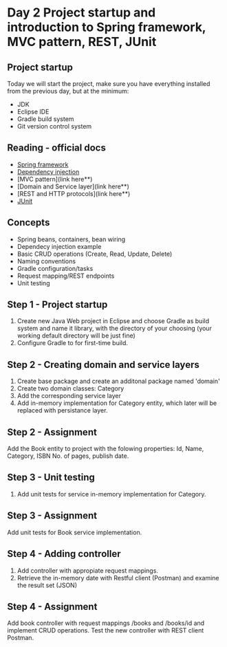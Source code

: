 Day 2 Project startup and introduction to Spring framework, MVC pattern, REST, JUnit
====================================================================================

Project startup
---------------

Today we will start the project, make sure you have everything installed from the previous day, but at the minimum:

 *  JDK
 *  Eclipse IDE
 *  Gradle build system
 *  Git version control system


Reading - official docs
-------

*   [Spring framework](https://spring.io/docs)
*   [Dependency injection](https://martinfowler.com/articles/injection.html)
*   [MVC pattern](link here**)
*   [Domain and Service layer](link here**)
*   [REST and HTTP protocols](link here**)
*   [JUnit](www.junit.org)

Concepts
--------

*   Spring beans, containers, bean wiring
*   Dependecy injection example
*   Basic CRUD operations (Create, Read, Update, Delete)
*   Naming conventions
*   Gradle configuration/tasks
*   Request mapping/REST endpoints
*   Unit testing

Step 1 - Project startup
------------------------

1.  Create new Java Web project in Eclipse and choose Gradle as build system and name it library, with the directory
of your choosing (your working default directory will be just fine)
2.  Configure Gradle to for first-time build.

Step 2 - Creating domain and service layers
-------------------------------------------

1.  Create base package and create an additonal package named 'domain'
2.  Create two domain classes: Category
3.  Add the corresponding service layer
4.  Add in-memory implementation for Category entity, which later will be replaced with persistance layer.

Step 2 - Assignment
-------------------

Add the Book entity to project with the folowing properties: Id, Name, Category, ISBN
No. of pages, publish date.

Step 3 - Unit testing
---------------------

1.  Add unit tests for service in-memory implementation for Category.

Step 3 - Assignment
-------------------

Add unit tests for Book service implementation.

Step 4 - Adding controller
--------------------------

1.  Add controller with appropiate request mappings.
2.  Retrieve the in-memory date with Restful client (Postman) and examine the result set (JSON)

Step 4 - Assignment
-------------------

Add book controller with request mappings /books and /books/id and implement CRUD operations.
Test the new controller with REST client Postman.
